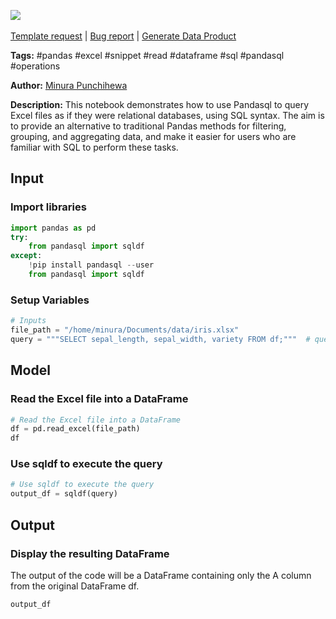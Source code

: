 <a href="https://app.naas.ai/user-redirect/naas/downloader?url=https://raw.githubusercontent.com/jupyter-naas/awesome-notebooks/master/Pandasql/Pandasql_Query_Excel_Using_SQL.ipynb" target="_parent"><img src="https://naasai-public.s3.eu-west-3.amazonaws.com/Open_in_Naas_Lab.svg"/></a><br><br><a href="https://github.com/jupyter-naas/awesome-notebooks/issues/new?assignees=&labels=&template=template-request.md&title=Tool+-+Action+of+the+notebook+">Template request</a> | <a href="https://github.com/jupyter-naas/awesome-notebooks/issues/new?assignees=&labels=bug&template=bug_report.md&title=Pandasql+-+Query+Excel+Using+SQL:+Error+short+description">Bug report</a> | <a href="https://app.naas.ai/user-redirect/naas/downloader?url=https://raw.githubusercontent.com/jupyter-naas/awesome-notebooks/master/Naas/Naas_Start_data_product.ipynb" target="_parent">Generate Data Product</a>

**Tags:** #pandas #excel #snippet #read #dataframe #sql #pandasql #operations

**Author:** [Minura Punchihewa](https://www.linkedin.com/in/minurapunchihewa/)

**Description:** This notebook demonstrates how to use Pandasql to query Excel files as if they were relational databases, using SQL syntax. The aim is to provide an alternative to traditional Pandas methods for filtering, grouping, and aggregating data, and make it easier for users who are familiar with SQL to perform these tasks.

## Input

### Import libraries


```python
import pandas as pd
try:
    from pandasql import sqldf
except:
    !pip install pandasql --user
    from pandasql import sqldf
```

### Setup Variables


```python
# Inputs
file_path = "/home/minura/Documents/data/iris.xlsx"
query = """SELECT sepal_length, sepal_width, variety FROM df;"""  # query to be executed
```

## Model

### Read the Excel file into a DataFrame


```python
# Read the Excel file into a DataFrame
df = pd.read_excel(file_path)
df
```

### Use sqldf to execute the query


```python
# Use sqldf to execute the query
output_df = sqldf(query)
```

## Output

### Display the resulting DataFrame
The output of the code will be a DataFrame containing only the A column from the original DataFrame df.


```python
output_df
```
